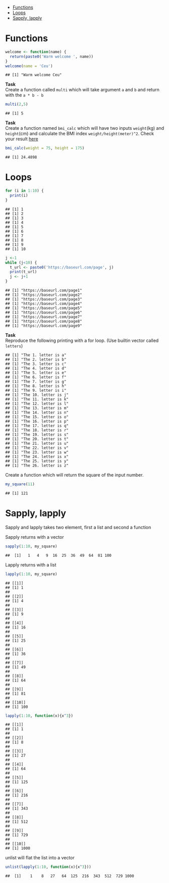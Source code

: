 -   <a href="#functions" id="toc-functions">Functions</a>
-   <a href="#loops" id="toc-loops">Loops</a>
-   <a href="#sapply-lapply" id="toc-sapply-lapply">Sapply, lapply</a>

# Functions

``` r
welcome <- function(name) {
  return(paste0('Warm welcome ', name))
}
welcome(name = 'Ceu')
```

    ## [1] "Warm welcome Ceu"

**Task**<br> Create a function called `multi` which will take argument
`a` and `b` and return with the `a * b - b`

``` r
multi(2,5)
```

    ## [1] 5

**Task**<br> Create a function named `bmi_calc` which will have two
inputs `weight`(kg) and `height`(cm) and calculate the BMI index
`weight/height(meter)^2`. Check your result
[here](https://www.nhlbi.nih.gov/health/educational/lose_wt/BMI/bmicalc.htm)

``` r
bmi_calc(weight = 75, height = 175)
```

    ## [1] 24.4898

# Loops

``` r
for (i in 1:10) {
  print(i)
}
```

    ## [1] 1
    ## [1] 2
    ## [1] 3
    ## [1] 4
    ## [1] 5
    ## [1] 6
    ## [1] 7
    ## [1] 8
    ## [1] 9
    ## [1] 10

``` r
j <-1
while (j<10) {
  t_url <- paste0('https://baseurl.com/page', j)
  print(t_url)
  j <- j+1
}
```

    ## [1] "https://baseurl.com/page1"
    ## [1] "https://baseurl.com/page2"
    ## [1] "https://baseurl.com/page3"
    ## [1] "https://baseurl.com/page4"
    ## [1] "https://baseurl.com/page5"
    ## [1] "https://baseurl.com/page6"
    ## [1] "https://baseurl.com/page7"
    ## [1] "https://baseurl.com/page8"
    ## [1] "https://baseurl.com/page9"

**Task**<br> Reproduce the following printing with a for loop. (Use
builtin vector called `letters`)

    ## [1] "The 1. letter is a"
    ## [1] "The 2. letter is b"
    ## [1] "The 3. letter is c"
    ## [1] "The 4. letter is d"
    ## [1] "The 5. letter is e"
    ## [1] "The 6. letter is f"
    ## [1] "The 7. letter is g"
    ## [1] "The 8. letter is h"
    ## [1] "The 9. letter is i"
    ## [1] "The 10. letter is j"
    ## [1] "The 11. letter is k"
    ## [1] "The 12. letter is l"
    ## [1] "The 13. letter is m"
    ## [1] "The 14. letter is n"
    ## [1] "The 15. letter is o"
    ## [1] "The 16. letter is p"
    ## [1] "The 17. letter is q"
    ## [1] "The 18. letter is r"
    ## [1] "The 19. letter is s"
    ## [1] "The 20. letter is t"
    ## [1] "The 21. letter is u"
    ## [1] "The 22. letter is v"
    ## [1] "The 23. letter is w"
    ## [1] "The 24. letter is x"
    ## [1] "The 25. letter is y"
    ## [1] "The 26. letter is z"

Create a function which will return the square of the input number.

``` r
my_square(11)
```

    ## [1] 121

# Sapply, lapply

Sapply and lapply takes two element, first a list and second a
function<br>

Sapply returns with a vector

``` r
sapply(1:10, my_square)
```

    ##  [1]   1   4   9  16  25  36  49  64  81 100

Lapply returns with a list

``` r
lapply(1:10, my_square)
```

    ## [[1]]
    ## [1] 1
    ## 
    ## [[2]]
    ## [1] 4
    ## 
    ## [[3]]
    ## [1] 9
    ## 
    ## [[4]]
    ## [1] 16
    ## 
    ## [[5]]
    ## [1] 25
    ## 
    ## [[6]]
    ## [1] 36
    ## 
    ## [[7]]
    ## [1] 49
    ## 
    ## [[8]]
    ## [1] 64
    ## 
    ## [[9]]
    ## [1] 81
    ## 
    ## [[10]]
    ## [1] 100

``` r
lapply(1:10, function(x){x^3})
```

    ## [[1]]
    ## [1] 1
    ## 
    ## [[2]]
    ## [1] 8
    ## 
    ## [[3]]
    ## [1] 27
    ## 
    ## [[4]]
    ## [1] 64
    ## 
    ## [[5]]
    ## [1] 125
    ## 
    ## [[6]]
    ## [1] 216
    ## 
    ## [[7]]
    ## [1] 343
    ## 
    ## [[8]]
    ## [1] 512
    ## 
    ## [[9]]
    ## [1] 729
    ## 
    ## [[10]]
    ## [1] 1000

unlist will flat the list into a vector

``` r
unlist(lapply(1:10, function(x){x^3}))
```

    ##  [1]    1    8   27   64  125  216  343  512  729 1000
